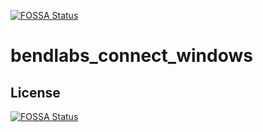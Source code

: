 [![FOSSA Status](https://app.fossa.com/api/projects/git%2Bgithub.com%2Fdonaldsaxby%2Fbendwindows.svg?type=shield)](https://app.fossa.com/projects/git%2Bgithub.com%2Fdonaldsaxby%2Fbendwindows?ref=badge_shield)

# bendlabs_connect_windows

## License
[![FOSSA Status](https://app.fossa.com/api/projects/git%2Bgithub.com%2Fdonaldsaxby%2Fbendwindows.svg?type=large)](https://app.fossa.com/projects/git%2Bgithub.com%2Fdonaldsaxby%2Fbendwindows?ref=badge_large)